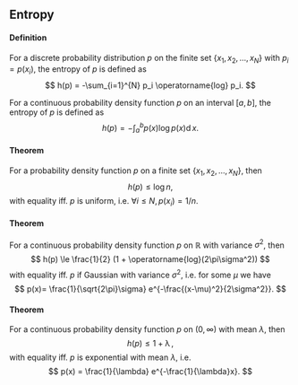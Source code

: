 
## Entropy

#### Definition
For a discrete probability distribution $p$ on the finite set $\{x_1,x_2,\dots,x_N\}$  with $p_i=p(x_i)$,
the entropy of $p$ is defined as 
$$
h(p) = -\sum_{i=1}^{N} p_i \operatorname{log} p_i.
$$

For a continuous probability density function $p$ on an interval $[a,b]$, 
the entropy of $p$ is defined as
$$
h(p) = -\int_{a}^{b} p(x) \operatorname{log} p(x) \operatorname{d} x.
$$

#### Theorem

For a probability density function $p$ on a finite set $\{x_1,x_2,\dots,x_N\}$,
then
$$
h(p) \le \operatorname{log} n,
$$
with equality iff. $p$ is uniform, i.e. $\forall i \le N, p(x_i)=1/n$.

#### Theorem

For a continuous probability density function $p$ on $\mathbb{R}$ with variance $\sigma^2$, then
$$
h(p) \le \frac{1}{2} (1 + \operatorname{log}(2\pi\sigma^2))
$$
with equality iff. $p$ if Gaussian with variance $\sigma^2$, i.e. for some $\mu$ we have 
$$
p(x)= \frac{1}{\sqrt{2\pi}\sigma} e^{-\frac{(x-\mu)^2}{2\sigma^2}}.
$$

#### Theorem

For a continuous probability density function $p$ on $(0,\infty)$ with mean $\lambda$, then
$$
h(p) \le 1 + \operatorname{\lambda},
$$
with equality iff. $p$ is exponential with mean $\lambda$, i.e. 
$$
p(x) = \frac{1}{\lambda} e^{-\frac{1}{\lambda}x}.
$$




